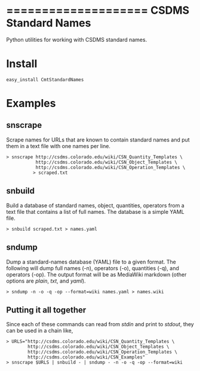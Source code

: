 ====================
CSDMS Standard Names
====================

Python utilities for working with CSDMS standard names.

Install
=======

    easy_install CmtStandardNames


Examples
========

snscrape
--------

Scrape names for URLs that are known to contain standard names and put them
in a text file with one names per line.

    > snscrape http://csdms.colorado.edu/wiki/CSN_Quantity_Templates \
               http://csdms.colorado.edu/wiki/CSN_Object_Templates \
               http://csdms.colorado.edu/wiki/CSN_Operation_Templates \
              > scraped.txt

snbuild
-------

Build a database of standard names, object, quantities, operators from a
text file that contains a list of full names. The database is a simple
YAML file.

    > snbuild scraped.txt > names.yaml

sndump
------

Dump a standard-names database (YAML) file to a given format. The following
will dump full names (-n), operators (-o), quantities (-q), and operators
(-op). The output format will be as MediaWiki markdown (other options are
*plain*, *txt*, and *yaml*).

    > sndump -n -o -q -op --format=wiki names.yaml > names.wiki

Putting it all together
-----------------------

Since each of these commands can read from *stdin* and print to *stdout*, they
can be used in a chain like,

    > URLS="http://csdms.colorado.edu/wiki/CSN_Quantity_Templates \
            http://csdms.colorado.edu/wiki/CSN_Object_Templates \
            http://csdms.colorado.edu/wiki/CSN_Operation_Templates \
            http://csdms.colorado.edu/wiki/CSN_Examples"
    > snscrape $URLS | snbuild - | sndump - -n -o -q -op --format=wiki
